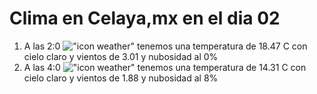 # Clima en Celaya,mx en el dia 02

1. A las 2:0 !["icon weather"](http://openweathermap.org/img/w/01n.png) tenemos una temperatura de 18.47 C con cielo claro y  vientos de 3.01 y nubosidad al 0%
1. A las 4:0 !["icon weather"](http://openweathermap.org/img/w/02n.png) tenemos una temperatura de 14.31 C con cielo claro y  vientos de 1.88 y nubosidad al 8%
